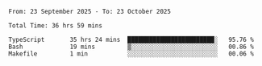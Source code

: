 <!--START_SECTION:waka-->

```abap
From: 23 September 2025 - To: 23 October 2025

Total Time: 36 hrs 59 mins

TypeScript       35 hrs 24 mins  ████████████████████████░   95.76 %
Bash             19 mins         ▒░░░░░░░░░░░░░░░░░░░░░░░░   00.86 %
Makefile         1 min           ░░░░░░░░░░░░░░░░░░░░░░░░░   00.06 %
```

<!--END_SECTION:waka-->
